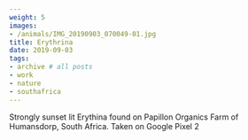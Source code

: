 ```yaml
---
weight: 5
images:
- /animals/IMG_20190903_070049-01.jpg
title: Erythrina
date: 2019-09-03
tags:
- archive # all posts
- work
- nature
- southafrica
---
```


Strongly sunset lit Erythina found on Papillon Organics Farm of Humansdorp, South Africa. Taken on Google Pixel 2